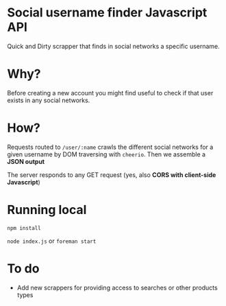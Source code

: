 Social username finder Javascript API
================
Quick and Dirty scrapper that finds in social networks a specific username.


Why?
================
Before creating a new account you might find useful to check if that
user exists in any social networks.


How?
================
Requests routed to `/user/:name` crawls the different social networks
for a given username by DOM traversing with `cheerio`.
Then we assemble a **JSON output**

The server responds to any GET request (yes, also **CORS with client-side Javascript**)


Running local
================
`npm install`

`node index.js` or `foreman start`


To do
================
* Add new scrappers for providing access to searches or other products types
